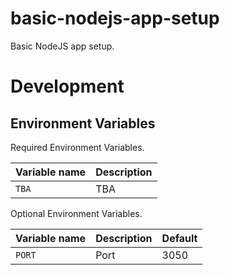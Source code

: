 # basic-nodejs-app-setup
Basic NodeJS app setup.

# Development

## Environment Variables

Required Environment Variables.

| Variable name                | Description                |
|------------------------------|----------------------------|
| `TBA`                        | TBA                          |

Optional Environment Variables.

| Variable name                | Description                | Default           |
|------------------------------|----------------------------|-------------------|
| `PORT`                       | Port                       | 3050              |
